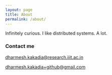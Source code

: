 ```yaml
---
layout: page
title: About
permalink: /about/
---
```


Infinitely curious. I like distributed systems. A lot.

### Contact me

[dharmesh.kakadia@research.iiit.ac.in](mailto:dharmesh.kakadia@research.iiit.ac.in)

[dharmesh.kakadia+github@gmail.com](mailto:dharmesh.kakadia+github@gmail.com)
